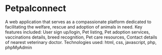# Petpalconnect
A web application that serves as a compassionate platform dedicated to facilitating the welfare, rescue and adoption of animals in need. 
Key features included: User sign up/login, Pet listing, Pet adoption services, vaccinations details, breed recognition, Pet care resources, Contact details of nearest veterinary doctor.
Technologies used: html, css, javascript, php, phpMyAdmin

